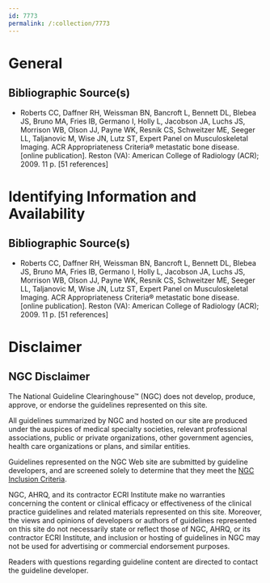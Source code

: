 ```yaml
---
id: 7773
permalink: /:collection/7773
---
```


# General

## Bibliographic Source(s)

- Roberts CC, Daffner RH, Weissman BN, Bancroft L, Bennett DL, Blebea JS, Bruno MA, Fries IB, Germano I, Holly L, Jacobson JA, Luchs JS, Morrison WB, Olson JJ, Payne WK, Resnik CS, Schweitzer ME, Seeger LL, Taljanovic M, Wise JN, Lutz ST, Expert Panel on Musculoskeletal Imaging. ACR Appropriateness Criteria® metastatic bone disease. [online publication]. Reston (VA): American College of Radiology (ACR); 2009. 11 p. [51 references]

# Identifying Information and Availability

## Bibliographic Source(s)

- Roberts CC, Daffner RH, Weissman BN, Bancroft L, Bennett DL, Blebea JS, Bruno MA, Fries IB, Germano I, Holly L, Jacobson JA, Luchs JS, Morrison WB, Olson JJ, Payne WK, Resnik CS, Schweitzer ME, Seeger LL, Taljanovic M, Wise JN, Lutz ST, Expert Panel on Musculoskeletal Imaging. ACR Appropriateness Criteria® metastatic bone disease. [online publication]. Reston (VA): American College of Radiology (ACR); 2009. 11 p. [51 references]

# Disclaimer

## NGC Disclaimer

The National Guideline Clearinghouse™ (NGC) does not develop, produce, approve, or endorse the guidelines represented on this site.

All guidelines summarized by NGC and hosted on our site are produced under the auspices of medical specialty societies, relevant professional associations, public or private organizations, other government agencies, health care organizations or plans, and similar entities.

Guidelines represented on the NGC Web site are submitted by guideline developers, and are screened solely to determine that they meet the [NGC Inclusion Criteria](/help-and-about/summaries/inclusion-criteria).

NGC, AHRQ, and its contractor ECRI Institute make no warranties concerning the content or clinical efficacy or effectiveness of the clinical practice guidelines and related materials represented on this site. Moreover, the views and opinions of developers or authors of guidelines represented on this site do not necessarily state or reflect those of NGC, AHRQ, or its contractor ECRI Institute, and inclusion or hosting of guidelines in NGC may not be used for advertising or commercial endorsement purposes.

Readers with questions regarding guideline content are directed to contact the guideline developer.

